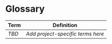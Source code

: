# Glossary

| Term | Definition |
|------|------------|
| _TBD_ | _Add project-specific terms here_ |
